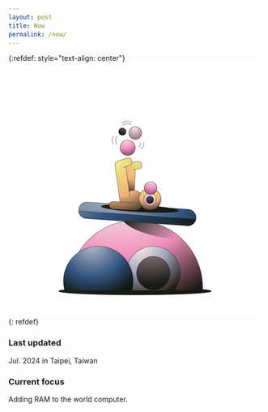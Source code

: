 ```yaml
---
layout: post
title: Now
permalink: /now/
---
```


{:refdef: style="text-align: center"}
![profile](/assets/pfp2.png)
{: refdef}

### Last updated
Jul. 2024 in Taipei, Taiwan

### Current focus
Adding RAM to the world computer.
